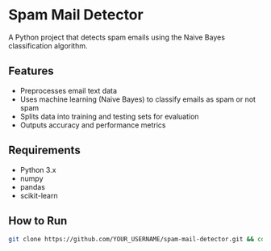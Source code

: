 # Spam Mail Detector

A Python project that detects spam emails using the Naive Bayes classification algorithm.

## Features
- Preprocesses email text data
- Uses machine learning (Naive Bayes) to classify emails as spam or not spam
- Splits data into training and testing sets for evaluation
- Outputs accuracy and performance metrics

## Requirements
- Python 3.x
- numpy
- pandas
- scikit-learn

## How to Run
```bash
git clone https://github.com/YOUR_USERNAME/spam-mail-detector.git && cd spam-mail-detector && pip install -r requirements.txt && python spam_detector.py
   

